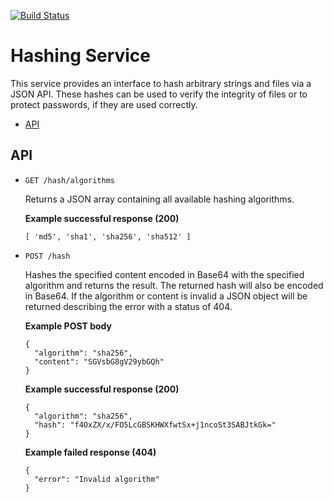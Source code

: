 [![Build Status](https://travis-ci.com/LimeEng/HashingService.svg?branch=master)](https://travis-ci.com/LimeEng/HashingService)

# Hashing Service

This service provides an interface to hash arbitrary strings and files via a JSON API. These hashes can be used to verify the integrity of files or to protect passwords, if they are used correctly.

- [API](#api)

## API

- `GET /hash/algorithms`

  Returns a JSON array containing all available hashing algorithms.

  **Example successful response (200)**
  ```
  [ 'md5', 'sha1', 'sha256', 'sha512' ]
  ```

- `POST /hash`

  Hashes the specified content encoded in Base64 with the specified algorithm and returns the result. The returned hash will also be encoded in Base64. If the algorithm or content is invalid a JSON object will be returned describing the error with a status of 404.

  **Example POST body**
  ```
  {
    "algorithm": "sha256",
    "content": "SGVsbG8gV29ybGQh"
  }
  ```
  **Example successful response (200)**
  ```
  {
    "algorithm": "sha256",
    "hash": "f4OxZX/x/FO5LcGBSKHWXfwtSx+j1ncoSt3SABJtkGk="
  }
  ```
  **Example failed response (404)**
  ```
  {
    "error": "Invalid algorithm"
  }
  ```
